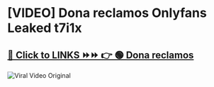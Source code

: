 
 # [VIDEO] Dona reclamos Onlyfans Leaked t7i1x

## <h2><a href="https://clipsfans.com/Dona_reclamos&ref=git">🔗 Click to LINKS ⏩⏩ 👉 🟢 Dona reclamos </a></h2>

<a href="https://clipsfans.com/Dona_reclamos&ref=git" rel="nofollow" data-target="animated-image.originalLink"><img src="https://i.ibb.co.com/xMMVF88/686577567.gif" alt="Viral Video Original" style="max-width: 100%; display: inline-block;" data-target="animated-image.originalImage"></a>


